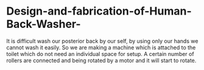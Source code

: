 # Design-and-fabrication-of-Human-Back-Washer-
It is difficult wash our posterior back by our self, by using only our hands we cannot wash  it easily. So we are making a machine which is attached to the toilet which do not need an  individual space for setup. A certain number of rollers are connected and being rotated by a motor  and it will start to rotate.
